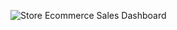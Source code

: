 ![Store Ecommerce Sales Dashboard](https://github.com/al-mehedi-hasan-afridi/Store-Ecommerce-Sales-Analysis-Using-PowerBI/assets/96624722/4e6d9a89-79f4-4956-a0b2-ab74564b2c61)
